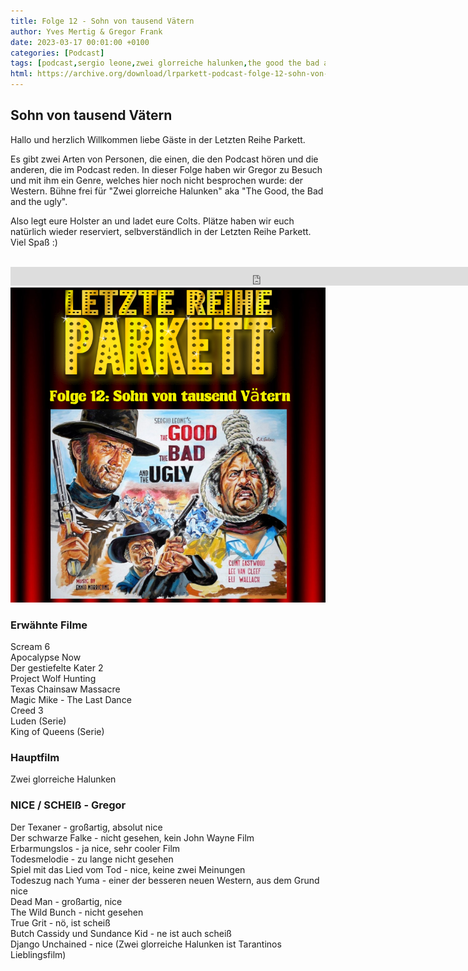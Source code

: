 ```yaml
---
title: Folge 12 - Sohn von tausend Vätern
author: Yves Mertig & Gregor Frank
date: 2023-03-17 00:01:00 +0100
categories: [Podcast]
tags: [podcast,sergio leone,zwei glorreiche halunken,the good the bad and the ugly,clint eastwood,lee van cleef,eli wallach]
html: https://archive.org/download/lrparkett-podcast-folge-12-sohn-von-tausend-vatern/LRParkett%20Podcast%20Folge%2012%20-Sohn%20von%20tausend%20V%C3%A4tern.mp3
---
```


## Sohn von tausend Vätern
Hallo und herzlich Willkommen liebe Gäste in der Letzten Reihe Parkett.

Es gibt zwei Arten von Personen, die einen, die den Podcast hören und die anderen, die im Podcast reden. In dieser Folge haben wir Gregor zu Besuch und mit ihm ein Genre, welches hier noch nicht besprochen wurde: der Western. Bühne frei für "Zwei glorreiche Halunken" aka "The Good, the Bad and the ugly".

Also legt eure Holster an und ladet eure Colts.
Plätze haben wir euch natürlich wieder reserviert, selbverständlich in der Letzten Reihe Parkett. Viel Spaß :)
<br>
<br>

<iframe src="https://archive.org/download/lrparkett-podcast-folge-12-sohn-von-tausend-vatern/LRParkett%20Podcast%20Folge%2012%20-Sohn%20von%20tausend%20V%C3%A4tern.mp3" width="800" height="30" frameborder="0" webkitallowfullscreen="true" mozallowfullscreen="true" allowfullscreen></iframe>


<img src="/assets/img/postings/posting012.png" alt="Podcast Cover">

### Erwähnte Filme

Scream 6 <br>
Apocalypse Now <br>
Der gestiefelte Kater 2 <br>
Project Wolf Hunting <br>
Texas Chainsaw Massacre <br>
Magic Mike - The Last Dance <br>
Creed 3 <br>
Luden (Serie) <br>
King of Queens (Serie)

### Hauptfilm

Zwei glorreiche Halunken <br>

### NICE / SCHEIß - Gregor

Der Texaner - großartig, absolut nice <br>
Der schwarze Falke - nicht gesehen, kein John Wayne Film <br>
Erbarmungslos - ja nice, sehr cooler Film <br>
Todesmelodie - zu lange nicht gesehen <br>
Spiel mit das Lied vom Tod - nice, keine zwei Meinungen <br>
Todeszug nach Yuma - einer der besseren neuen Western, aus dem Grund nice <br>
Dead Man - großartig, nice <br>
The Wild Bunch - nicht gesehen <br>
True Grit - nö, ist scheiß <br>
Butch Cassidy und Sundance Kid - ne ist auch scheiß <br>
Django Unchained - nice (Zwei glorreiche Halunken ist Tarantinos Lieblingsfilm)


